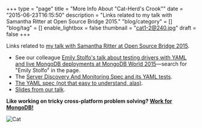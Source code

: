 +++
type = "page"
title = "More Info About \"Cat-Herd's Crook\""
date = "2015-06-23T16:15:50"
description = "Links related to my talk with Samantha Ritter at Open Source Bridge 2015."
"blog/category" = []
"blog/tag" = []
enable_lightbox = false
thumbnail = "cat1-2@240.jpg"
draft = false
+++

<p>Links related to <a href="http://opensourcebridge.org/sessions/1580">my talk with Samantha Ritter at Open Source Bridge 2015</a>.</p>
<ul>
<li>See our colleague <a href="https://www.mongodb.com/world2015">Emily Stolfo's talk about testing drivers with YAML and live MongoDB deployments at MongoDB World 2015</a>&mdash;search for "Emily Stolfo" in the page.</li>
<li>The <a href="https://github.com/mongodb/specifications/tree/master/source/server-discovery-and-monitoring/tests">Server Discovery And Monitoring Spec and its YAML tests</a>.</li>
<li><a href="http://www.yaml.org/spec/1.2/spec.html">The YAML spec (not that easy to understand, alas)</a>.</li>
<li><a href="http://www.slideshare.net/emptysquare/cat-herdscrook">Slides from our talk</a>.</li>
</ul>
<p><strong>Like working on tricky cross-platform problem solving? <a href="http://mongodb.com/careers/positions?department=Engineering">Work for MongoDB!</a></strong></p>
<p><img style="display:block; margin-left:auto; margin-right:auto;" src="cat1-2.jpg" alt="Cat" title="Cat" /></p>
    